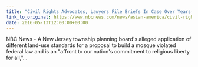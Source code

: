 ```yaml
---
title: "Civil Rights Advocates, Lawyers File Briefs In Case Over Years-Denied Mosque"
link_to_original: https://www.nbcnews.com/news/asian-america/civil-rights-advocates-lawyers-file-briefs-case-over-years-denied-n573586  
date: 2016-05-13T12:00:00+00:00
---
```

  
NBC News - A New Jersey township planning board's alleged application of different land-use standards for a proposal to build a mosque violated federal law and is an "affront to our nation's commitment to religious liberty for all,"...  


